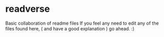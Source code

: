 readverse
=========

Basic collaboration of readme files
If you feel any need to edit any of the files found here, ( and have a good explanation ) go ahead. :)

